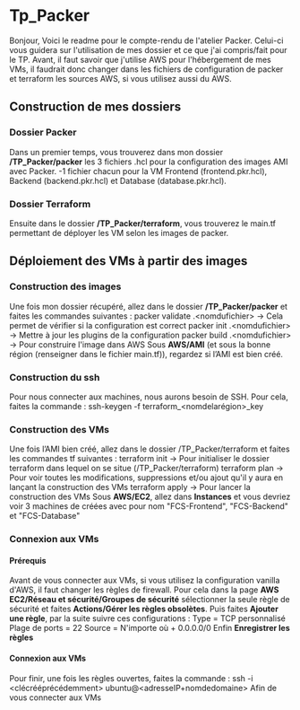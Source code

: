 # Tp_Packer
Bonjour,
Voici le readme pour le compte-rendu de l'atelier Packer. Celui-ci vous guidera sur l'utilisation de mes dossier et ce que j'ai compris/fait pour le TP.
Avant, il faut savoir que j'utilise AWS pour l'hébergement de mes VMs, il faudrait donc changer dans les fichiers de configuration de packer et terraform les sources AWS, si vous utilisez aussi du AWS.

## Construction de mes dossiers
### Dossier Packer
Dans un premier temps, vous trouverez dans mon dossier **/TP_Packer/packer** les 3 fichiers .hcl pour la configuration des images AMI avec Packer.
-1 fichier chacun pour la VM Frontend (frontend.pkr.hcl), Backend (backend.pkr.hcl) et Database (database.pkr.hcl).

### Dossier Terraform
Ensuite dans le dossier **/TP_Packer/terraform**, vous trouverez le main.tf permettant de déployer les VM selon les images de packer.

## Déploiement des VMs à partir des images
### Construction des images
Une fois mon dossier récupéré, allez dans le dossier **/TP_Packer/packer** et faites les commandes suivantes :
packer validate .\<nomdufichier> -> Cela permet de vérifier si la configuration est correct
packer init .\<nomdufichier> -> Mettre à jour les plugins de la configuration
packer build .\<nomdufichier> -> Pour construire l'image dans AWS
Sous **AWS/AMI** (et sous la bonne région (renseigner dans le fichier main.tf)), regardez si l’AMI est bien créé. 

### Construction du ssh
Pour nous connecter aux machines, nous aurons besoin de SSH. 
Pour cela, faites la commande :
ssh-keygen -f terraform_<nomdelarégion>_key

### Construction des VMs
Une fois l’AMI bien créé, allez dans le dossier /TP_Packer/terraform et faites les commandes tf suivantes :
terraform init -> Pour initialiser le dossier terraform dans lequel on se situe (/TP_Packer/terraform)
terraform plan -> Pour voir toutes les modifications, suppressions et/ou ajout qu'il y aura en lançant la construction des VMs
terraform apply -> Pour lancer la construction des VMs
Sous **AWS/EC2**, allez dans **Instances** et vous devriez voir 3 machines de créées avec pour nom "FCS-Frontend", "FCS-Backend" et "FCS-Database"

### Connexion aux VMs
#### Prérequis
Avant de vous connecter aux VMs, si vous utilisez la configuration vanilla d'AWS, il faut changer les règles de firewall.
Pour cela dans la page **AWS EC2/Réseau et sécurité/Groupes de sécurité** sélectionner la seule règle de sécurité et faites **Actions/Gérer les règles obsolètes**. Puis faites **Ajouter une règle**, par la suite suivre ces configurations :
Type = TCP personnalisé
Plage de ports = 22
Source = N'importe où + 0.0.0.0/0
Enfin **Enregistrer les règles**
#### Connexion aux VMs
Pour finir, une fois les règles ouvertes, faites la commande :
ssh -i <clécrééprécédemment> ubuntu@<adresseIP+nomdedomaine>
Afin de vous connecter aux VMs
